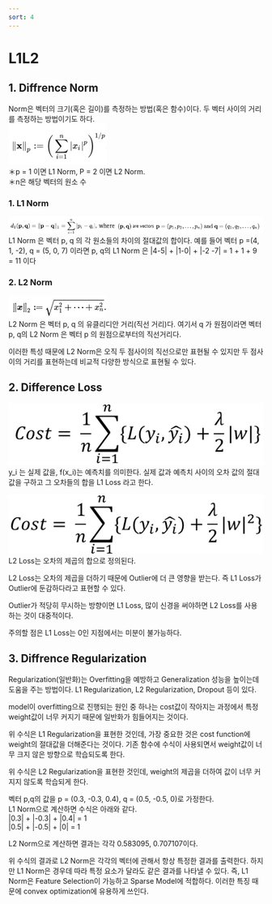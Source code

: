 ```yaml
---
sort: 4
---
```


# L1L2    

## 1. Diffrence Norm  
Norm은 벡터의 크기(혹은 길이)를 측정하는 방법(혹은 함수)이다. 두 벡터 사이의 거리를 측정하는 방법이기도 하다.  
![Main](../../static/L1L2/L1L2_main.png)  
＊p = 1 이면 L1 Norm, P = 2 이면 L2 Norm.  
＊n은 해당 벡터의 원소 수  

### 1. L1 Norm  
![L1 Norm](../../static/L1L2/L1L2_L1Norm.png)  
L1 Norm 은 벡터 p, q 의 각 원소들의 차이의 절대값의 합이다.
예를 들어 벡터 p =(4, 1, -2), q = (5, 0, 7) 이라면 p, q의 L1 Norm 은 |4-5| + |1-0| + |-2 -7| = 1 + 1 + 9 = 11 이다  

### 2. L2 Norm  
![L2 Norm](../../static/L1L2/L1L2_L2Norm.png)  
L2 Norm 은 벡터 p, q 의 유클리디안 거리(직선 거리)다. 여기서 q 가 원점이라면 벡터 p, q의 L2 Norm 은 벡터 p 의 원점으로부터의 직선거리다.  

이러한 특성 때문에 L2 Norm은 오직 두 점사이의 직선으로만 표현될 수 있지만 두 점사이의 거리를 표현하는데 비교적 다양한 방식으로 표현될 수 있다.  

## 2. Difference Loss  
![L1 Loss](../../static/L1L2/L1L2_L1Loss.png)  
y_i 는 실제 값을, f(x_i)는 예측치를 의미한다. 실제 값과 예측치 사이의 오차 값의 절대값을 구하고 그 오차들의 합을 L1 Loss 라고 한다.  

![L2 Loss](../../static/L1L2/L1L2_L2Loss.png)  
L2 Loss는 오차의 제곱의 합으로 정의된다.  

L2 Loss는 오차의 제곱을 더하기 때문에 Outlier에 더 큰 영향을 받는다. 즉 L1 Loss가 Outlier에 둔감하다라고 표현할 수 있다.  

Outlier가 적당히 무시하는 방향이면 L1 Loss, 많이 신경을 써야하면 L2 Loss를 사용하는 것이 대중적이다.  

주의할 점은 L1 Loss는 0인 지점에서는 미분이 불가능하다.  

## 3. Diffrence Regularization  
Regularization(일반화)는 Overfitting을 예방하고 Generalization 성능을 높이는데 도움을 주는 방법이다. L1 Regularization, L2 Regularization, Dropout 등이 있다.  

model이 overfitting으로 진행되는 원인 중 하나는 cost값이 작아지는 과정에서 특정 weight값이 너무 커지기 때문에 일반화가 힘들어지는 것이다.  

위 수식은 L1 Regularization을 표현한 것인데, 가장 중요한 것은 cost function에 weight의 절대값을 더해준다는 것이다. 기존 함수에 수식이 사용되면서 weight값이 너무 크지 않은 방향으로 학습되도록 한다.  

위 수식은 L2 Regularization을 표현한 것인데, weight의 제곱을 더하여 값이 너무 커지지 않도록 학습되게 한다.  

벡터 p,q의 값을 p = (0.3, -0.3, 0.4), q = (0.5, -0.5, 0)로 가정한다.  
L1 Norm으로 계산하면 수식은 아래와 같다.  
|0.3| + |-0.3| + |0.4| = 1  
|0.5| + |-0.5| + |0| = 1  

L2 Norm으로 계산하면 결과는 각각 0.583095, 0.707107이다.  

위 수식의 결과로 L2 Norm은 각각의 벡터에 관해서 항상 특정한 결과를 출력한다. 하지만 L1 Norm은 경우데 따라 특정 요소가 달라도 같은 결과를 나타낼 수 있다. 즉, L1 Norm은 Feature Selection이 가능하고 Sparse Model에 적합하다. 이러한 특징 때문에 convex optimization에 유용하게 쓰인다.  
